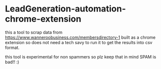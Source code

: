 # LeadGeneration-automation-chrome-extension
this a tool to scrap data from https://www.wanneroobusiness.com/membersdirectory-1
built as a chrome extension so does not need a tech savy to run it to get the results into csv format.

this tool is experimental for non spammers so plz keep that in mind SPAM is bad!! :)